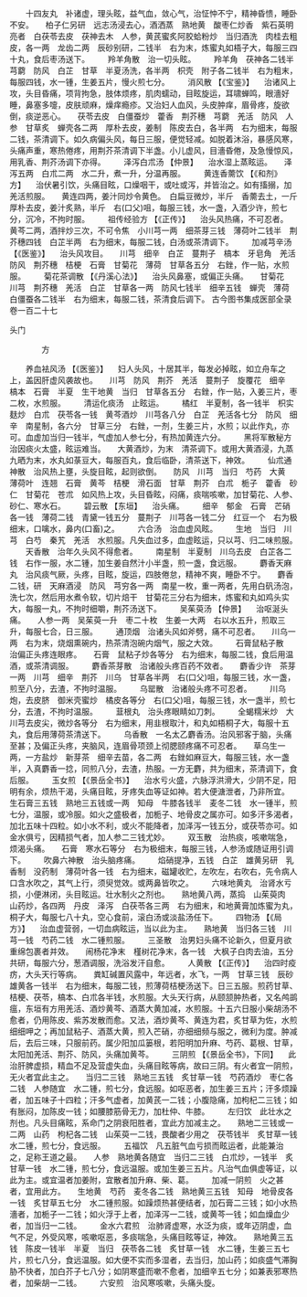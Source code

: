 <!-- { "loadSidebar": true } -->
　　十四友丸　补诸虚，理头眩，益气血，敛心气，治怔忡不宁，精神昏愦，睡卧不安。　　柏子仁另研　远志汤浸去心，酒洒蒸　熟地黄　酸枣仁炒香　紫石英明亮者　白茯苓去皮　茯神去木　人参，黄芪蜜炙阿胶蛤粉炒　当归酒洗　肉桂去粗皮，各一两　龙齿二两　辰砂别研，二钱半　右为末，炼蜜丸如梧子大，每服三四十丸，食后枣汤送下。
　　羚羊角散　治一切头眩。
　　羚羊角　茯神各二钱半　芎藭　防风　白芷　甘草　半夏汤洗，各半两　枳壳　附子各二钱半　右为粗末，每服四钱，水一锺，生姜五片，慢火煎七分。
　　消风散 【《宝鉴》】 　治诸风上攻，头目昏痛，项背拘急，肢体烦疼，肌肉蠕动，目眩旋运，耳啸蝉鸣，眼濇好睡，鼻塞多嚏，皮肤顽麻，燥痒瘾疹。又治妇人血风，头皮肿痒，眉骨疼，旋欲倒，痰逆恶心。　　茯苓去皮　白僵蚕炒　藿香　荆芥穗　芎藭　羌活　防风　人参　甘草炙　蝉壳各二两　厚朴去皮，姜制　陈皮去白，各半两　右为细末，每服二钱，茶清调下。如久病偏头风，每日三服，便觉轻减。如脱着沐浴，暴感风寒，头痛声重，寒热倦疼，用荆芥茶清调下半盏。小儿虚风，目濇昏倦，及急慢惊风，用乳香、荆芥汤调下亦得。
　　泽泻白朮汤 【仲景】 　治水湿上蒸眩运。　　泽泻五两　白朮二两　水二升，煮一升，分温再服。
　　黄连香薷饮 【《和剂》方】 　治伏暑引饮，头痛目眩，口燥咽干，或吐或泻，并皆治之。如有搐搦，加羌活煎服。　　黄连四两，姜汁同炒令黄色。　白扁豆微炒，半斤　香薷去土，一斤　厚朴去皮，姜汁炙熟，半斤　右(口父)咀，每服三钱，水一盏，入酒少许，煎七分，沉冷，不拘时服。
　　祖传经验方 【《正传》】 　治头风热痛，不可忍者。　　黄芩二两，酒拌炒三次，不可令焦　小川芎一两　细茶芽三钱　薄荷叶二钱半　荆芥穗四钱　白芷半两　右为细末，每服二钱，白汤或茶清调下。
　　加减芎辛汤 【《医鉴》】 　治头风攻目。　　川芎　细辛　白芷　蔓荆子　槁本　牙皂角　羌活　防风　荆芥穗　桔梗　石膏　甘菊花　薄荷　甘草各五分　右銼，作一贴，水煎服。
　　菊花茶调散 【《丹溪心法》】 　治头风鼻塞，或偏正头痛。　　甘菊花　川芎　荆芥穗　羌活　白芷　甘草各一两　防风七钱半　细辛五钱　蝉壳　薄荷　白僵蚕各二钱半　右为细末，每服二钱，茶清食后调下。
古今图书集成医部全录卷一百二十七

头门

　　　　方

　　养血袪风汤 【《医鉴》】 　妇人头风，十居其半，每发必掉眩，如立舟车之上，盖因肝虚风袭故也。　　川芎　防风　荆芥　羌活　蔓荆子　旋覆花　细辛　槁本　石膏　半夏　生干地黄　当归　甘草各五分　右銼，作一贴，入姜三片，枣二枚，水煎服。
　　清运化痰汤　止眩运。
　　橘红　半夏制，各一钱半　枳实麸炒　白朮　茯苓各一钱　黄芩酒炒　川芎各八分　白芷　羌活各七分　防风　细辛　南星制，各六分　甘草三分　右銼，一剂，生姜三片，水煎；以此作丸，亦可。血虚加当归一钱半，气虚加人参七分，有热加黄连六分。
　　黑将军散秘方　治因痰火太盛，眩运难当。　　大黄酒炒，为末　清茶调下。或用大黄酒浸，九蒸九晒为末，水丸如菉豆大，每服百丸，食后临卧，清茶送下，神效。
　　仙朮通神散　治风热上壅，头旋目眩，起则欲倒。　　防风　川芎　当归　芍药　大黄　薄荷叶　连翘　石膏　黄芩　桔梗　滑石面　甘草　荆芥　白朮　栀子　藿香　砂仁　甘菊花　苍朮　如风热上攻，头目昏眩，闷痛，痰喘咳嗽，加甘菊花、人参、砂仁、寒水石。
　　碧云散 【东垣】 　治头痛。
　　细辛　郁金　石膏　芒硝各一钱　薄荷二钱　青黛一钱五分　蔓荆子　川芎各一钱二分　红豆一个　右为极细末，口噙水，鼻内(口畜)之。
　　六合汤　治血虚风眩。
　　生地　当归　川芎　白芍　秦艽　羌活　水煎服。凡失血过多，血虚眩运，只以芎、归二味煎服。
　　天香散　治年久头风不得愈者。
　　南星制　半夏制　川乌去皮　白芷各二钱　右作一服，水二锺，加生姜自然汁小半盏，煎一盏，食远服。
　　麝香天麻丸　治风痰气厥，头疼，目眩，旋运，四肢倦怠，精神不爽，睡卧不宁。　　麝香二钱，研　天麻酒浸　防风　芎穷各一两　南星一枚，重一两者，先用白矾汤泡，洗七次，然后用水煮令软，切片焙干　甘菊花三分右为细末，炼蜜和丸如鸡头实大，每服一丸，不拘时细嚼，荆芥汤送下。
　　吴茱萸汤 【仲景】 　治呕涎头痛。　　人参一两　吴茱萸一升　枣二十枚　生姜一大两　右以水五升，煎取三升，每服七合，日三服。
　　通顶烟　治诸头风如斧劈，痛不可忍者。　　川乌一两　右为末，烧烟熏碗内，热茶清泡碗内烟气，服之大效。
　　石膏鼠粘子散　治偏正头疼连眼疼。　　石膏　鼠粘子炒各等分　右为细末，每服二钱，食后用温酒，或茶清调服。
　　麝香茶芽散　治诸般头疼百药不效者。　　麝香少许　茶芽一两　川芎　细辛　荆芥　川乌　甘草各半两　右(口父)咀，每服三钱，水一盏，煎至八分，去渣，不拘时温服。
　　乌罂散　治诸般头疼不可忍者。
　　川乌炮，去皮脐　御米壳蜜炒　橘皮各等分　右(口父)咀，每服三钱，水一盏半，煎七分，去渣，不拘时温服。
　　韮根丸　治头疼眼睛如刀刺。
　　全蝎糯米炒　大川芎去皮尖，微炒各等分　右为细末，用韭根取汁，和丸如梧桐子大，每服十五丸，食后用薄荷茶清送下。
　　乌香散　一名太乙麝香汤。治风邪客于脑，头痛至甚；及偏正头疼，夹脑风，连眉骨项颈上彻腮颐疼痛不可忍者。　　草乌生一两，一方盐炒　新芽茶　细辛去苗，各二两　右銼如麻豆大，每服三钱，水一盏半，入真麝香一捻，同煎八分，去渣，热服。一方无麝，共为细末，茶清调下，食后服。
　　玉女煎 【《景岳全书》】 　治水亏火盛，六脉浮洪滑大，少阴不足，阳明有余，烦热干渴，头痛目眩，牙疼失血等证如神。若大便溏泄者，乃非所宜。　　生石膏三五钱　熟地三五钱或一两　知母　牛膝各钱半　麦冬二钱　水一锺半，煎七分，温服，或冷服。如火之盛极者，加栀子、地骨皮之属亦可。如多汗多渴者，加北五味十四粒。如小水不利，或火不能降者，加泽泻一钱五分，或茯苓亦可。如金水俱亏，因精损气者，加人参二三钱尤妙。
　　双玉散　治热痰，咳嗽喘急，烦渴头痛。　　石膏　寒水石等分　右为极细末，每服三钱，人参汤或随证用引调下。
　　吹鼻六神散　治头脑疼痛。
　　焰硝提净，五钱　白芷　雄黄另研　乳香制　没药制　薄荷叶各一钱　右为细末，磁罐收贮，左吹左，右吹右，先令病人口含水吹之，其气上行，须臾觉效。或两鼻皆吹之。
　　六味地黄丸　治肾水亏损，小便淋闭，头目眩运。壮水制火之剂也。　　熟地黄八两，蒸捣　山茱萸肉　山药炒，各四两　丹皮　泽泻　白茯苓各三两　右为细末，和地黄膏加炼蜜为丸，桐子大，每服七八十丸，空心食前，滚白汤或淡盐汤任下。
　　四物汤 【《局方》】 　治血虚营弱，一切血病眩运，当以此为主。　　熟地黄　当归各三钱　川芎一钱　芍药二钱　水二锺煎服。
　　三圣散　治男妇头痛不论新久，但夏月欲重绵包裹者并效。　　闹杨花净末　槿树花净末，各一钱　大枫子白肉去油，五分　共研，每服六分，葱酒调服，洗浴发汗自愈。
　　人黄散 【《正传》】 　治四时疫疠，大头天行等病。　　粪缸碱置风露中，年远者，水飞，一两　甘草三钱　辰砂　雄黄各一钱半　右为细末，每服二钱，煎薄荷桔梗汤送下。日三五服。煎药甘草、桔梗、茯苓，槁本、白朮各半钱，水煎服。大头天行病，从颐颔肿热者，又名鸬鹚瘟，东垣有方用羌活、酒炒黄芩、酒蒸大黄加减，水煎服。十五六日服小柴胡汤不愈者，仍用陈皮、紫苏发散而愈。又法，酒炒黄芩、黄连为君，炙甘草为佐，水煎细细呷之；再加鼠粘子、酒蒸大黄，煎入芒硝，亦细细频与服之，微利为度。肿减后，去后三味，只服前药。属少阳加瓜篓根，若阳明加升麻、芍药、葛根、甘草，太阳加羌活、荆芥、防风，头痛加黄芩。
　　三阴煎 【《景岳全书》，下同】 　此治肝脾虚损，精血不足及营虚失血，头痛目眩等病，故曰三阴。有火者宜一阴煎，无火者宜此主之。　　当归二三钱　熟地三五钱　炙甘草一钱　芍药酒炒　枣仁各二钱　人参随宜　水二锺，煎七分，食远服。如呕恶者，加生姜三五片；汗多烦躁者，加五味子十四粒；汗多气虚者，加黄芪一二钱；小腹隐痛，加枸杞二三钱；如有胀闷，加陈皮一钱；如腰膝筋骨无力，加杜仲、牛膝。
　　左归饮　此壮水之剂也。凡头目痛眩，系命门之阴衰阳胜者，宜此方加减主之。　　熟地二三钱或一二两　山药　枸杞各二钱　山茱萸一二钱，畏酸者少用之　茯苓钱半　炙甘草一钱　水二锺，煎七分，食远服。
　　五福饮　凡五脏气血亏损而眩运者，此能兼治之，足称王道之最。　　人参　熟地黄各随宜　当归二三钱　白朮炒，一钱半　炙甘草一钱　水二锺，煎七分，食远温服。或加生姜三五片。凡治气血俱虚等证，以此为主。或宜温者加姜附，宜散者加升麻、柴、葛。
　　加减一阴煎　火之甚者，宜用此方。　　生地黄　芍药　麦冬各二钱　熟地黄三五钱　知母　地骨皮各一钱　炙甘草五七分　水二锺煎服。如躁烦热甚便结者，加石膏二三钱；如小水热濇者，加栀子一二钱；如火浮于上者，加泽泻一二钱，或黄芩一钱；如血燥血少者，加当归一二钱。
　　金水六君煎　治肺肾虚寒，水泛为痰，或年迈阴虚，血气不足，外受风寒，咳嗽呕恶，多痰喘急，头痛目眩等证，神效。　　熟地黄三五钱　陈皮一钱半　半夏　当归　茯苓各二钱　炙甘草一钱　水二锺，生姜三五七片，煎七八分，食远温服。如大便不实而多湿者，去当归，加山药；如痰盛气滞胸胁不快者，加白芥子七八分；如阴寒盛而嗽不愈者，加细辛五七分；如兼表邪寒热者，加柴胡一二钱。
　　六安煎　治风寒咳嗽，头痛头旋。
